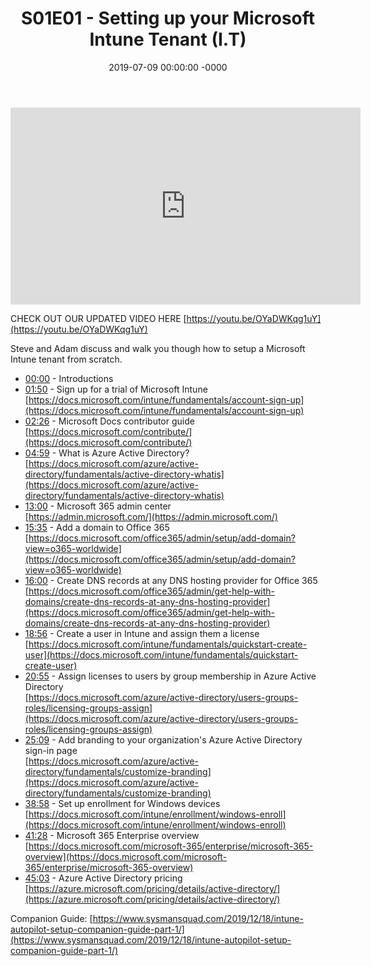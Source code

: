 ﻿---
layout: post
title: "S01E01 - Setting up your Microsoft Intune Tenant (I.T)"
date: 2019-07-09 00:00:00 -0000
categories:
---

<iframe loading="lazy" width="560" height="315" src="https://www.youtube.com/embed/OkeUN-tdfqs" title="YouTube video player" frameborder="0" allow="accelerometer; autoplay; clipboard-write; encrypted-media; gyroscope; picture-in-picture" allowfullscreen></iframe>

CHECK OUT OUR UPDATED VIDEO HERE [https://youtu.be/OYaDWKqg1uY](https://youtu.be/OYaDWKqg1uY)

Steve and Adam discuss and walk you though how to setup a Microsoft Intune tenant from scratch.

- [00:00](https://www.youtube.com/watch?v=OkeUN-tdfqs&t=0s) - Introductions  
- [01:50](https://www.youtube.com/watch?v=OkeUN-tdfqs&t=110s) - Sign up for a trial of Microsoft Intune  
[https://docs.microsoft.com/intune/fundamentals/account-sign-up](https://docs.microsoft.com/intune/fundamentals/account-sign-up)  
- [02:26](https://www.youtube.com/watch?v=OkeUN-tdfqs&t=146s) - Microsoft Docs contributor guide  
[https://docs.microsoft.com/contribute/](https://docs.microsoft.com/contribute/)  
- [04:59](https://www.youtube.com/watch?v=OkeUN-tdfqs&t=299s) - What is Azure Active Directory?  
[https://docs.microsoft.com/azure/active-directory/fundamentals/active-directory-whatis](https://docs.microsoft.com/azure/active-directory/fundamentals/active-directory-whatis)  
- [13:00](https://www.youtube.com/watch?v=OkeUN-tdfqs&t=780s) - Microsoft 365 admin center  
[https://admin.microsoft.com/](https://admin.microsoft.com/)  
- [15:35](https://www.youtube.com/watch?v=OkeUN-tdfqs&t=935s) - Add a domain to Office 365  
[https://docs.microsoft.com/office365/admin/setup/add-domain?view=o365-worldwide](https://docs.microsoft.com/office365/admin/setup/add-domain?view=o365-worldwide)  
- [16:00](https://www.youtube.com/watch?v=OkeUN-tdfqs&t=960s) - Create DNS records at any DNS hosting provider for Office 365  
[https://docs.microsoft.com/office365/admin/get-help-with-domains/create-dns-records-at-any-dns-hosting-provider](https://docs.microsoft.com/office365/admin/get-help-with-domains/create-dns-records-at-any-dns-hosting-provider)  
- [18:56](https://www.youtube.com/watch?v=OkeUN-tdfqs&t=1136s) - Create a user in Intune and assign them a license  
[https://docs.microsoft.com/intune/fundamentals/quickstart-create-user](https://docs.microsoft.com/intune/fundamentals/quickstart-create-user)  
- [20:55](https://www.youtube.com/watch?v=OkeUN-tdfqs&t=1255s) - Assign licenses to users by group membership in Azure Active Directory  
[https://docs.microsoft.com/azure/active-directory/users-groups-roles/licensing-groups-assign](https://docs.microsoft.com/azure/active-directory/users-groups-roles/licensing-groups-assign)  
- [25:09](https://www.youtube.com/watch?v=OkeUN-tdfqs&t=1509s) - Add branding to your organization's Azure Active Directory sign-in page  
[https://docs.microsoft.com/azure/active-directory/fundamentals/customize-branding](https://docs.microsoft.com/azure/active-directory/fundamentals/customize-branding)  
- [38:58](https://www.youtube.com/watch?v=OkeUN-tdfqs&t=2338s) - Set up enrollment for Windows devices  
[https://docs.microsoft.com/intune/enrollment/windows-enroll](https://docs.microsoft.com/intune/enrollment/windows-enroll)  
- [41:28](https://www.youtube.com/watch?v=OkeUN-tdfqs&t=2488s) - Microsoft 365 Enterprise overview  
[https://docs.microsoft.com/microsoft-365/enterprise/microsoft-365-overview](https://docs.microsoft.com/microsoft-365/enterprise/microsoft-365-overview)  
- [45:03](https://www.youtube.com/watch?v=OkeUN-tdfqs&t=2703s) - Azure Active Directory pricing  
[https://azure.microsoft.com/pricing/details/active-directory/](https://azure.microsoft.com/pricing/details/active-directory/)  

Companion Guide:
[https://www.sysmansquad.com/2019/12/18/intune-autopilot-setup-companion-guide-part-1/](https://www.sysmansquad.com/2019/12/18/intune-autopilot-setup-companion-guide-part-1/)

